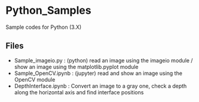 # Python_Samples
Sample codes for Python (3.X)

## Files
 - Sample_imageio.py   : (python) read an image using the imageio module / show an image using the matplotlib.pyplot module
 - Sample_OpenCV.ipynb  : (jupyter) read and show an image using the OpenCV module
 - DepthInterface.ipynb : Convert an image to a gray one, check a depth along the horizontal axis and find interface positions
